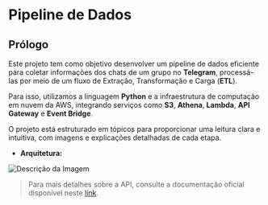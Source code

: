 # Pipeline de Dados
## Prólogo
Este projeto tem como objetivo desenvolver um pipeline de dados eficiente para coletar informações dos chats de um grupo no **Telegram**, processá-las por meio de um fluxo de Extração, Transformação e Carga (**ETL**).

Para isso, utilizamos a linguagem **Python** e a infraestrutura de computação em nuvem da AWS, integrando serviços como **S3**, **Athena**, **Lambda**, **API Gateway** e **Event Bridge**.

O projeto está estruturado em tópicos para proporcionar uma leitura clara e intuitiva, com imagens e explicações detalhadas de cada etapa.

* **Arquitetura:**

![Descrição da Imagem](https://github.com/user-attachments/assets/c0681437-b8a3-42ad-a489-9c03118fc2e4)

> Para mais detalhes sobre a API, consulte a documentação oficial disponível neste [link](https://core.telegram.org/bots/api).


